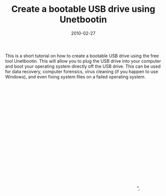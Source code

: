 ﻿---
layout: post
title: Create a bootable USB drive using Unetbootin
date: 2010-02-27
categories: None
---

This is a short tutorial on how to create a bootable USB drive using the free tool Unetbootin. This will allow you to plug the USB drive into your computer and boot your operating system directly off the USB drive. This can be used for data recovery, computer forensics, virus cleaning (if you happen to use Windows), and even fixing system files on a failed operating system.  

<object classid="clsid:d27cdb6e-ae6d-11cf-96b8-444553540000" width="425" height="344" codebase="http://download.macromedia.com/pub/shockwave/cabs/flash/swflash.cab#version=6,0,40,0"><param name="allowFullScreen" value="true"><param name="allowScriptAccess" value="always"><param name="src" value="http://www.youtube.com/v/Wv20BkkXbWI&color1=0xb1b1b1&color2=0xcfcfcf&hl=en_US&feature=player_embedded&fs=1"><param name="allowfullscreen" value="true"><embed type="application/x-shockwave-flash" width="425" height="344" src="http://www.youtube.com/v/Wv20BkkXbWI&color1=0xb1b1b1&color2=0xcfcfcf&hl=en_US&feature=player_embedded&fs=1" allowscriptaccess="always" allowfullscreen="true"></embed></object>",
